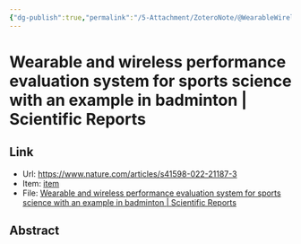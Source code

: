 ```yaml
---
{"dg-publish":true,"permalink":"/5-Attachment/ZoteroNote/@WearableWireless/","title":"Wearable and wireless performance evaluation system for sports science with an example in badminton | Scientific Reports"}
---
```


# Wearable and wireless performance evaluation system for sports science with an example in badminton | Scientific Reports
## Link
- Url: https://www.nature.com/articles/s41598-022-21187-3
- Item: [item](zotero://select/library/items/EWN9UMPD)
- File: [Wearable and wireless performance evaluation system for sports science with an example in badminton | Scientific Reports](zotero://open-pdf/library/items/6D8TDE5P)
## Abstract